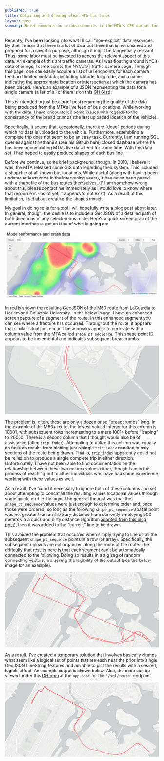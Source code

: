 ```yaml
---
published: true
title: Obtaining and drawing clean MTA bus lines
layout: post
summary: Brief comments on inconsistencies in the MTA's GPS output for buses
---
```


Recently, I’ve been looking into what I’ll call “non-explicit” data resources. By that, I mean that there is a lot of data out there that is not cleaned and prepared for a specific purpose, although it might be tangentially relevant. Thus, some labor must be invested to access the relevant aspect of this data. An example of this are traffic cameras. As I was floating around NYC’s data offerings, I came across the NYCDOT traffic camera page. Through this page, one can easily acquire a list of url endpoints for each camera feed and limited metadata, including latitude, longitude, and a name indicating the approximate location or intersection at which the camera has been placed. Here’s an example of a JSON representing the data for a single camera (a list of all of them is on this [GH Gist](https://gist.github.com/kuanb/dbe19ce4e8ef317ee3fc)):



This is intended to just be a brief post regarding the quality of the data being produced from the MTA’s live feed of bus locations. While working with the data, I have encountered some issues with regards to the consistency of the bread crumbs (the last uploaded location of the vehicle).

Specifically, it seems that, occasionally, there are “dead” periods during which no data is uploaded to the vehicle. Furthermore, assembling a complete trip does not seem to be an easy task. Currently, I am running SQL queries against Nathan9’s (see his Github here) closed database where he has been accumulating MTA’s live data feed for some time. With this data set, I had hoped to easily produce shapes of each bus line.

Before we continue, some brief background, though. In 2010, I believe it was, the MTA released some GIS data regarding their system. This included a shapefile of all known bus locations. While useful (along with having been updated at least once in the intervening years), it has never been paired with a shapefile of the bus routes themselves. (If I am somehow wrong about this, please contact me immediately as I would love to know where that resource is - as of yet, it appears to not exist). As a result of this limitation, I set about creating the shapes myself.

My goal in doing so is for a tool I will hopefully write a blog post about later. In general, though, the desire is to include a GeoJSON of a detailed path of both directions of any selected bus route. Here’s a quick screen grab of the current interface to get an idea of what is going on:

![goal](https://raw.githubusercontent.com/kuanb/kuanb.github.io/master/images/_posts/mta-bus-linestrings/goal.png)

In red is shown the resulting GeoJSON of the M60 route from LaGuardia to Harlem and Columbia University. In the below image, I have an enhanced screen capture of a segment of the route. In this enhanced segment you can see where a fracture has occurred. Throughout the route, it appears that similar situations occur. These breaks appear to correlate with a column value from the MTA called `shape_pt_sequence`. This shape point ID appears to be incremental and indicates subsequent breadcrumbs.

![break](https://raw.githubusercontent.com/kuanb/kuanb.github.io/master/images/_posts/mta-bus-linestrings/break.png)

The problem is, often, these are only a dozen or so “breadcrumbs” long. In the example of the M60+ route, the lowest valued integer for this column is 10001, with subsequent rows incrementing to a mere 10014 before “leaping” to 20000. There is a second column that I thought would also be of assistance (titled `trip_index`). Attempting to utilize this column was equally as futile as results from plotting just a single `trip_index` resulted in only sections of the route being drawn. That is, `trip_index` apparently could not be relied on to produce a single complete trip in either direction. Unfortunately, I have not been able to find documentation on the relationship between these two column values either, though I am in the process of reaching out to other individuals who have had some experience working with these values as well.

As a result, I’ve found it necessary to ignore both of these columns and set about attempting to concat all the resulting values locational values through some quick, on-the-fly logic. The general thought was that the `shape_pt_sequence` values were just enough to determine order and, once those were ordered, so long as the following `shape_pt_sequence` spatial point was not greater than an arbitrary distance (I am currently employing 500 meters via a quick and dirty distance algorithm [adapted from this blog post](http://www.movable-type.co.uk/scripts/latlong.html#equirectangular)), then it was added to the “current” line to be drawn.

This avoided the problem that occurred when simply trying to line up all the subsequent `shape_pt_sequence` points in a row (or array). Specifically, the subsequent uploads are not organized along the route of the route. The difficulty that results here is that each segment can’t be automatically connected to the following. Doing so results in a zig zag of random connecting vectors, worsening the legibility of the output (see the below image for an example).

![zig](https://raw.githubusercontent.com/kuanb/kuanb.github.io/master/images/_posts/mta-bus-linestrings/zig.png)

As a result, I’ve created a temporary solution that involves basically clumps what seem like a logical set of points that are each near the prior into single GeoJSON LineString features and am able to plot the results with a desired, legible effect. An example output is shown below. Also, the code can be viewed under this [GH repo](https://github.com/kuanb/nyc-bus/blob/master/app.js) at the `app.post` for the `'/sql/route'` endpoint.

![clean](https://raw.githubusercontent.com/kuanb/kuanb.github.io/master/images/_posts/mta-bus-linestrings/clean.png)
